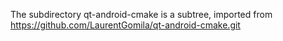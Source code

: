 The subdirectory qt-android-cmake is a subtree, imported from https://github.com/LaurentGomila/qt-android-cmake.git

